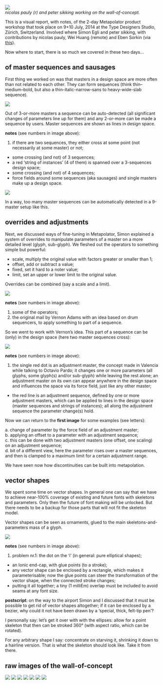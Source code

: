 ![](http://mmiworks.net/metapolator/allwall.jpg)
<br/>_nicolas pauly (r) and peter sikking working on the wall-of-concept._

This is a visual report, with notes, of the 2-day Metapolator product workshop that took place on 9+10 July, 2014 at the Type Designers Studio, Zürich, Switzerland. Involved where Simon Egli and peter sikking, with contributions by nicolas pauly, Wei Huang (remote) and Eben Sorkin (via [this](https://plus.google.com/106288796449831139244/posts/W874iEgTcxM)).

Now where to start, there is so much we covered in these two days…

## of master sequences and sausages
First thing we worked on was that masters in a design space are more often than not related to each other. They can form sequences (think thin–medium–bold, but also a thin-italic-narrow-sans to heavy-wide-slab sequence).

![](http://mmiworks.net/metapolator/sequences2.jpg)

Out of 3-or-more masters a sequence can be auto-detected (all significant changes of parameters line up for them) and any 2-or-more can be made a sequence by users. Master sequences are shown as lines in design space.

**notes** (see numbers in image above):

1. if there are two sequences, they either cross at some point (not necessarily at some master) or not;
* some crossing (and not) of 3 sequences;
* a red ‘string of instances’ (4 of them) is spanned over a 3-sequences design space;
* some crossing (and not) of 4 sequences;
* force fields around some sequences (aka sausages) and single masters make up a design space.

![](http://mmiworks.net/metapolator/tricky.jpg)

In a way, too many master sequences can be automatically detected in a 9-master setup like this. 

## overrides and adjustments
Next, we discussed ways of fine-tuning in Metapolator, Simon explained a system of overrides to manipulate parameters of a master on a more detailed level (glyph, sub-glyph). We fleshed out the operators to something simple but powerful:

* scale, multiply the original value with factors greater or smaller than 1;
* offset, add or subtract a value;
* fixed, set it hard to a noter value;
* limit, set an upper or lower limit to the original value.

Overrides can be combined (say a scale and a limit).

![](http://mmiworks.net/metapolator/overrides.jpg)

**notes** (see numbers in image above):

1. some of the operators;
2. the original mail by Vernon Adams with an idea based on drum sequencers, to apply something to part of a sequence.

So we went to work with Vernon’s idea. This part of a sequence can be (only) in the design space (here two master sequences cross):

![](http://mmiworks.net/metapolator/adjustment.jpg)

**notes** (see numbers in image above):

1. the single red dot is an adjustment master, the concept made in Valencia while talking to Octavio Pardo; it changes one or more parameters (all glyphs, some glyph(s) and/or sub-glyph) while leaving the rest alone; an adjustment master on its own can appear anywhere in the design space and influences the space via its force field, just like any other master;
* the red line is an adjustment sequence, defined by one or more adjustment masters, which can be applied to lines in the design space (master sequences and strings of instances); all along the adjustment sequence the parameter change(s) hold.

Now we can return to the **first image** for some examples (see letters):

a. change of parameter by the force field of an adjustment master;<br/>
b. applying an offset to a parameter with an adjustment sequence;<br/>
c. this can be done with two adjustment masters (one offset, one scaling) on an adjustment sequence;<br/>
d. bit of a different view, here the parameter rises over a master sequences, and then is clamped to a maximum limit for a certain adjustment range.

We have seen now how discontinuities can be built into metapolation.

## vector shapes
We spent some time on vector shapes. In general one can say that we have to achieve near-100% coverage of existing and future fonts with skeletons and parameters. Only then the future of font making will be unlocked. But there needs to be a backup for those parts that will not fit the skeleton model.

Vector shapes can be seen as ornaments, glued to the main skeletons-and-parameters mass of a glyph.

![](http://mmiworks.net/metapolator/shapes.jpg)

**notes** (see numbers in image above):

1. problem nr.1: the dot on the ‘i’ (in general: pure elliptical shapes);
* an Ionic end-cap, with glue points (to a stroke);
* any vector shape can be enclosed by a rectangle, which makes it parameterisable; now the glue points can steer the transformation of the vector shape, when the connected stroke changes;
* putting it all together; a tiny (1 milliEm) overlap must be included to avoid seams at any font size.

**postscript**: on the way to the airport Simon and I discussed that it must be possible to get rid of vector shapes altogether; if it can be enclosed by a bezier, why could it not have been drawn by a ‘special, thick, felt-tip pen’?

I personally say: let’s get it over with with the ellipses: allow for a point skeleton that then can be stroked 360° (with aspect ratio, which can be rotated).

For any arbitrary shape I say: concentrate on starving it, shrinking it down to a hairline version. That is what the skeleton should look like. Take it from there.

## raw images of the wall-of-concept
![](http://mmiworks.net/metapolator/photo01.jpg)
![](http://mmiworks.net/metapolator/photo02.jpg)
![](http://mmiworks.net/metapolator/photo03.jpg)
![](http://mmiworks.net/metapolator/photo04.jpg)
![](http://mmiworks.net/metapolator/photo05.jpg)
![](http://mmiworks.net/metapolator/photo06.jpg)
![](http://mmiworks.net/metapolator/photo07.jpg)